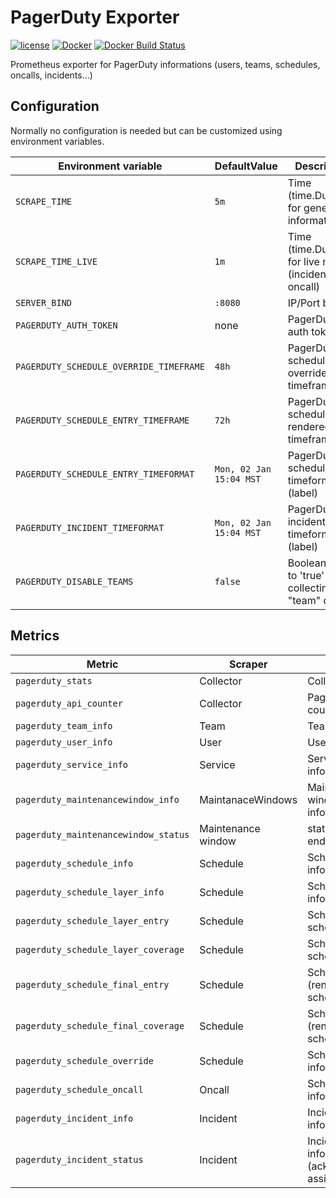 PagerDuty Exporter
==================

[![license](https://img.shields.io/github/license/webdevops/pagerduty-exporter.svg)](https://github.com/webdevops/pagerduty-exporter/blob/master/LICENSE)
[![Docker](https://img.shields.io/badge/docker-webdevops%2Fpagerduty--exporter-blue.svg?longCache=true&style=flat&logo=docker)](https://hub.docker.com/r/webdevops/pagerduty-exporter/)
[![Docker Build Status](https://img.shields.io/docker/build/webdevops/pagerduty-exporter.svg)](https://hub.docker.com/r/webdevops/pagerduty-exporter/)

Prometheus exporter for PagerDuty informations (users, teams, schedules, oncalls, incidents...)

Configuration
-------------

Normally no configuration is needed but can be customized using environment variables.

| Environment variable                   | DefaultValue                | Description                                                               |
|-----------------------------------------|-----------------------------|--------------------------------------------------------------------------|
| `SCRAPE_TIME`                           | `5m`                        | Time (time.Duration) for general informations                            |
| `SCRAPE_TIME_LIVE`                      | `1m`                        | Time (time.Duration) for live metrics (incidents, oncall)                |
| `SERVER_BIND`                           | `:8080`                     | IP/Port binding                                                          |
| `PAGERDUTY_AUTH_TOKEN`                  | none                        | PagerDuty auth token                                                     |
| `PAGERDUTY_SCHEDULE_OVERRIDE_TIMEFRAME` | `48h`                       | PagerDuty schedule override list timeframe                               |
| `PAGERDUTY_SCHEDULE_ENTRY_TIMEFRAME`    | `72h`                       | PagerDuty schedule rendered list timeframe                               |
| `PAGERDUTY_SCHEDULE_ENTRY_TIMEFORMAT`   | `Mon, 02 Jan 15:04 MST`     | PagerDuty schedule entry timeformat (label)                              |
| `PAGERDUTY_INCIDENT_TIMEFORMAT`         | `Mon, 02 Jan 15:04 MST`     | PagerDuty incident entry timeformat (label)                              |
| `PAGERDUTY_DISABLE_TEAMS`               | `false`                     | Boolean (set to 'true' to skip collecting "team" data)                   |

Metrics
-------

| Metric                                | Scraper            | Description                                                                           |
|---------------------------------------|--------------------|---------------------------------------------------------------------------------------|
| `pagerduty_stats`                     | Collector          | Collector stats                                                                       |
| `pagerduty_api_counter`               | Collector          | PagerDuty api call counter                                                            |
| `pagerduty_team_info`                 | Team               | Team informations                                                                     |
| `pagerduty_user_info`                 | User               | User informations                                                                     |
| `pagerduty_service_info`              | Service            | Service (per team) informations                                                       |
| `pagerduty_maintenancewindow_info`    | MaintanaceWindows  | Maintenance window informations                                                       |
| `pagerduty_maintenancewindow_status`  | Maintenance window | status (start and endtime)                                         |
| `pagerduty_schedule_info`             | Schedule           | Schedule informations                                                                 |
| `pagerduty_schedule_layer_info`       | Schedule           | Schedule layer informations                                                           |
| `pagerduty_schedule_layer_entry`      | Schedule           | Schedule layer schedule entries                                                       |
| `pagerduty_schedule_layer_coverage`   | Schedule           | Schedule layer schedule coverage                                                      |
| `pagerduty_schedule_final_entry`      | Schedule           | Schedule final (rendered) schedule entries                                            |
| `pagerduty_schedule_final_coverage`   | Schedule           | Schedule final (rendered) schedule coverage                                           |
| `pagerduty_schedule_override`         | Schedule           | Schedule override informations                                                        |
| `pagerduty_schedule_oncall`           | Oncall             | Schedule oncall informations                                                          |
| `pagerduty_incident_info`             | Incident           | Incident informations                                                                 |
| `pagerduty_incident_status`           | Incident           | Incident status informations (acknowledgement, assignment)                            |
